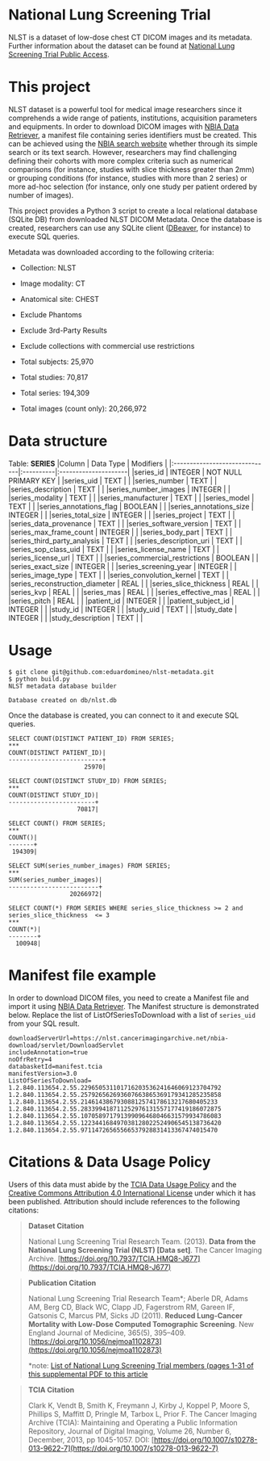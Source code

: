 # National Lung Screening Trial
NLST is a dataset of low-dose chest CT DICOM images and its metadata. Further information about the dataset can be found at [National Lung Screening Trial Public Access](https://wiki.cancerimagingarchive.net/display/NLST/National+Lung+Screening+Trial).

# This project
NLST dataset is a powerful tool for medical image researchers since it comprehends a wide range of patients, institutions, acquisition parameters and equipments. In order to download DICOM images with [NBIA Data Retriever](https://wiki.cancerimagingarchive.net/display/NBIA/Downloading+TCIA+Images), a manifest file containing series identifiers must be created. This can be achieved using the [NBIA search website](https://nlst.cancerimagingarchive.net/nbia-search/) whether through its simple search or its text search. However, researchers may find challenging defining their cohorts with more complex criteria such as numerical comparisons (for instance, studies with slice thickness greater than 2mm) or grouping conditions (for instance, studies with more than 2 series) or more ad-hoc selection (for instance, only one study per patient ordered by number of images).

This project provides a Python 3 script to create a local relational database (SQLite DB) from downloaded NLST DICOM Metadata. Once the database is created, researchers can use any SQLite client ([DBeaver](https://dbeaver.io/download/), for instance) to execute SQL queries.

Metadata was downloaded according to the following criteria:

* Collection: NLST
* Image modality: CT
* Anatomical site: CHEST
* Exclude Phantoms
* Exclude 3rd-Party Results
* Exclude collections with commercial use restrictions


* Total subjects: 25,970
* Total studies: 70,817
* Total series: 194,309
* Total images (count only): 20,266,972


# Data structure

Table: **SERIES**
|Column                         | Data Type | Modifiers            |
|:------------------------------|:----------|:---------------------|
|series_id                      | INTEGER   | NOT NULL PRIMARY KEY |
|series_uid                     | TEXT      |                      |
|series_number                  | TEXT      |                      |
|series_description             | TEXT      |                      |
|series_number_images           | INTEGER   |                      |
|series_modality                | TEXT      |                      |
|series_manufacturer            | TEXT      |                      |
|series_model                   | TEXT      |                      |
|series_annotations_flag        | BOOLEAN   |                      |
|series_annotations_size        | INTEGER   |                      |
|series_total_size              | INTEGER   |                      |
|series_project                 | TEXT      |                      |
|series_data_provenance         | TEXT      |                      |
|series_software_version        | TEXT      |                      |
|series_max_frame_count         | INTEGER   |                      |
|series_body_part               | TEXT      |                      |
|series_third_party_analysis    | TEXT      |                      |
|series_description_uri         | TEXT      |                      |
|series_sop_class_uid           | TEXT      |                      |
|series_license_name            | TEXT      |                      |
|series_license_url             | TEXT      |                      |
|series_commercial_restrictions | BOOLEAN   |                      |
|series_exact_size              | INTEGER   |                      |
|series_screening_year          | INTEGER   |                      |
|series_image_type              | TEXT      |                      |
|series_convolution_kernel      | TEXT      |                      |
|series_reconstruction_diameter | REAL      |                      |
|series_slice_thickness         | REAL      |                      |
|series_kvp                     | REAL      |                      |
|series_mas                     | REAL      |                      |
|series_effective_mas           | REAL      |                      |
|series_pitch                   | REAL      |                      |
|patient_id                     | INTEGER   |                      |
|patient_subject_id             | INTEGER   |                      |
|study_id                       | INTEGER   |                      |
|study_uid                      | TEXT      |                      |
|study_date                     | INTEGER   |                      |
|study_description              | TEXT      |                      |



# Usage

```
$ git clone git@github.com:eduardomineo/nlst-metadata.git
$ python build.py
NLST metadata database builder

Database created on db/nlst.db
```

Once the database is created, you can connect to it and execute SQL queries.

```
SELECT COUNT(DISTINCT PATIENT_ID) FROM SERIES;
***
COUNT(DISTINCT PATIENT_ID)|
--------------------------+
                     25970|
```

```
SELECT COUNT(DISTINCT STUDY_ID) FROM SERIES;
***
COUNT(DISTINCT STUDY_ID)|
------------------------+
                   70817|
```

```
SELECT COUNT() FROM SERIES;
***
COUNT()|
-------+
 194309|
```

```
SELECT SUM(series_number_images) FROM SERIES;
***
SUM(series_number_images)|
-------------------------+
                 20266972|
```

```
SELECT COUNT(*) FROM SERIES WHERE series_slice_thickness >= 2 and series_slice_thickness  <= 3
***
COUNT(*)|
--------+
  100948|
```


# Manifest file example
In order to download DICOM files, you need to create a Manifest file and import it using [NBIA Data Retriever](https://wiki.cancerimagingarchive.net/display/NBIA/Downloading+TCIA+Images). The Manifest structure is demonstrated below. Replace the list of ListOfSeriesToDownload with a list of `series_uid` from your SQL result.

```
downloadServerUrl=https://nlst.cancerimagingarchive.net/nbia-download/servlet/DownloadServlet
includeAnnotation=true
noOfrRetry=4
databasketId=manifest.tcia
manifestVersion=3.0
ListOfSeriesToDownload=
1.2.840.113654.2.55.229650531101716203536241646069123704792
1.2.840.113654.2.55.257926562693607663865369179341285235858
1.2.840.113654.2.55.21461438679308812574178613217680405233
1.2.840.113654.2.55.283399418711252976131557177419186072875
1.2.840.113654.2.55.107058971791399096468046631579934786083
1.2.840.113654.2.55.122344168497038128022524906545138736420
1.2.840.113654.2.55.97114726565566537928831413367474015470
```


# Citations & Data Usage Policy

Users of this data must abide by the [TCIA Data Usage Policy](https://wiki.cancerimagingarchive.net/x/c4hF) and the [Creative Commons Attribution 4.0 International License](https://creativecommons.org/licenses/by/4.0/) under which it has been published. Attribution should include references to the following citations:

> **Dataset Citation**
>
> National Lung Screening Trial Research Team. (2013). **Data from the National Lung Screening Trial (NLST) [Data set]**. The Cancer Imaging Archive. [https://doi.org/10.7937/TCIA.HMQ8-J677](https://doi.org/10.7937/TCIA.HMQ8-J677)

> **Publication Citation**
>
> National Lung Screening Trial Research Team*; Aberle DR, Adams AM, Berg CD, Black WC, Clapp JD, Fagerstrom RM, Gareen IF, Gatsonis C, Marcus PM, Sicks JD (2011). **Reduced Lung-Cancer Mortality with Low-Dose Computed Tomographic Screening**. New England Journal of Medicine, 365(5), 395–409. [https://doi.org/10.1056/nejmoa1102873](https://doi.org/10.1056/nejmoa1102873)
>
> *note:  [List of National Lung Screening Trial members (pages 1-31 of this supplemental PDF to this article](https://www.ncbi.nlm.nih.gov/pmc/articles/PMC4356534/bin/NIHMS320819-supplement-Supplement1.pdf)

> **TCIA Citation**
>
> Clark K, Vendt B, Smith K, Freymann J, Kirby J, Koppel P, Moore S, Phillips S, Maffitt D, Pringle M, Tarbox L, Prior F. The Cancer Imaging Archive (TCIA): Maintaining and Operating a Public Information Repository, Journal of Digital Imaging, Volume 26, Number 6, December, 2013, pp 1045-1057. DOI: [https://doi.org/10.1007/s10278-013-9622-7](https://doi.org/10.1007/s10278-013-9622-7)
